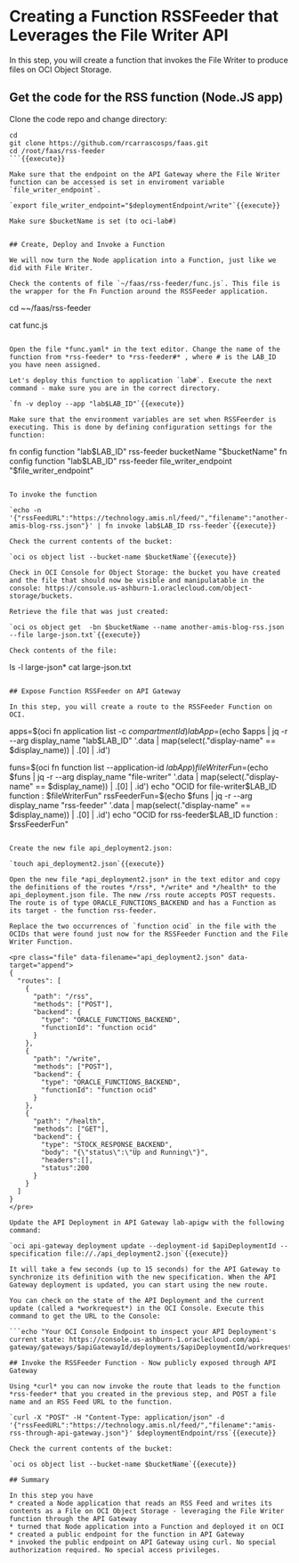 # Creating a Function RSSFeeder that Leverages the File Writer API

In this step, you will create a function that invokes the File Writer to produce files on OCI Object Storage.

## Get the code for the RSS function (Node.JS app)

Clone the code repo and change directory:

```
cd
git clone https://github.com/rcarrascosps/faas.git
cd /root/faas/rss-feeder
```{{execute}}

Make sure that the endpoint on the API Gateway where the File Writer function can be accessed is set in enviroment variable `file_writer_endpoint`.  

`export file_writer_endpoint="$deploymentEndpoint/write"`{{execute}}

Make sure $bucketName is set (to oci-lab#)


## Create, Deploy and Invoke a Function

We will now turn the Node application into a Function, just like we did with File Writer.

Check the contents of file `~/faas/rss-feeder/func.js`. This file is the wrapper for the Fn Function around the RSSFeeder application.

````
cd ~~/faas/rss-feeder

cat func.js
```{{execute}}

Open the file *func.yaml* in the text editor. Change the name of the function from *rss-feeder* to *rss-feeder#* , where # is the LAB_ID you have neen assigned. 

Let's deploy this function to application `lab#`. Execute the next command - make sure you are in the correct directory.

`fn -v deploy --app "lab$LAB_ID"`{{execute}}

Make sure that the environment variables are set when RSSFeerder is executing. This is done by defining configuration settings for the function:
```
fn config function "lab$LAB_ID" rss-feeder bucketName "$bucketName"
fn config function "lab$LAB_ID" rss-feeder file_writer_endpoint "$file_writer_endpoint"
```{{execute}}

To invoke the function

`echo -n '{"rssFeedURL":"https://technology.amis.nl/feed/","filename":"another-amis-blog-rss.json"}' | fn invoke lab$LAB_ID rss-feeder`{{execute}}

Check the current contents of the bucket:

`oci os object list --bucket-name $bucketName`{{execute}}

Check in OCI Console for Object Storage: the bucket you have created and the file that should now be visible and manipulatable in the console: https://console.us-ashburn-1.oraclecloud.com/object-storage/buckets.

Retrieve the file that was just created:

`oci os object get  -bn $bucketName --name another-amis-blog-rss.json --file large-json.txt`{{execute}}

Check contents of the file:
```
ls -l large-json*
cat large-json.txt
```{{execute}}

## Expose Function RSSFeeder on API Gateway

In this step, you will create a route to the RSSFeeder Function on OCI. 

```
apps=$(oci fn application list -c $compartmentId)
labApp=$(echo $apps | jq -r --arg display_name "lab$LAB_ID" '.data | map(select(."display-name" == $display_name)) | .[0] | .id')

funs=$(oci fn function list --application-id $labApp)
fileWriterFun=$(echo $funs | jq -r --arg display_name "file-writer" '.data | map(select(."display-name" == $display_name)) | .[0] | .id')
echo "OCID for file-writer$LAB_ID function : $fileWriterFun"
rssFeederFun=$(echo $funs | jq -r --arg display_name "rss-feeder" '.data | map(select(."display-name" == $display_name)) | .[0] | .id')
echo "OCID for rss-feeder$LAB_ID function : $rssFeederFun"
```{{execute}}

Create the new file api_deployment2.json:

`touch api_deployment2.json`{{execute}}

Open the new file *api_deployment2.json* in the text editor and copy the definitions of the routes */rss*, */write* and */health* to the api_deployment.json file. The new /rss route accepts POST requests. The route is of type ORACLE_FUNCTIONS_BACKEND and has a Function as its target - the function rss-feeder. 

Replace the two occurrences of `function ocid` in the file with the OCIDs that were found just now for the RSSFeeder Function and the File Writer Function.

<pre class="file" data-filename="api_deployment2.json" data-target="append">
{
  "routes": [
    {
      "path": "/rss",
      "methods": ["POST"],
      "backend": {
        "type": "ORACLE_FUNCTIONS_BACKEND",
        "functionId": "function ocid"
      }
    },
    {
      "path": "/write",
      "methods": ["POST"],
      "backend": {
        "type": "ORACLE_FUNCTIONS_BACKEND",
        "functionId": "function ocid"
      }
    },
    {
      "path": "/health",
      "methods": ["GET"],
      "backend": {
        "type": "STOCK_RESPONSE_BACKEND",
        "body": "{\"status\":\"Up and Running\"}",
        "headers":[],
        "status":200
      }
    }
  ]
}
</pre>

Update the API Deployment in API Gateway lab-apigw with the following command:  

`oci api-gateway deployment update --deployment-id $apiDeploymentId --specification file://./api_deployment2.json`{{execute}}

It will take a few seconds (up to 15 seconds) for the API Gateway to synchronize its definition with the new specification. When the API Gateway deployment is updated, you can start using the new route. 

You can check on the state of the API Deployment and the current update (called a *workrequest*) in the OCI Console. Execute this command to get the URL to the Console:

```echo "Your OCI Console Endpoint to inspect your API Deployment's current state: https://console.us-ashburn-1.oraclecloud.com/api-gateway/gateways/$apiGatewayId/deployments/$apiDeploymentId/workrequests"```{{execute}}

## Invoke the RSSFeeder Function - Now publicly exposed through API Gateway

Using *curl* you can now invoke the route that leads to the function *rss-feeder* that you created in the previous step, and POST a file name and an RSS Feed URL to the function.

`curl -X "POST" -H "Content-Type: application/json" -d '{"rssFeedURL":"https://technology.amis.nl/feed/","filename":"amis-rss-through-api-gateway.json"}' $deploymentEndpoint/rss`{{execute}}

Check the current contents of the bucket:

`oci os object list --bucket-name $bucketName`{{execute}}

## Summary

In this step you have
* created a Node application that reads an RSS Feed and writes its contents as a File on OCI Object Storage - leveraging the File Writer function through the API Gateway
* turned that Node application into a Function and deployed it on OCI
* created a public endpoint for the function in API Gateway
* invoked the public endpoint on API Gateway using curl. No special authorization required. No special access privileges. 

